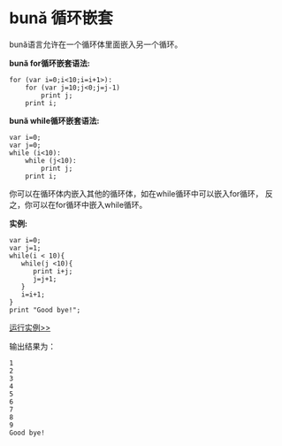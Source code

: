 # bună 循环嵌套

bună语言允许在⼀个循环体里⾯嵌⼊另⼀个循环。

**bună for循环嵌套语法:**

```
for (var i=0;i<10;i=i+1>):
    for (var j=10;j<0;j=j-1)
        print j;
    print i;
```

**bună while循环嵌套语法:**

```
var i=0;
var j=0;
while (i<10):
    while (j<10): 
        print j;
    print i;
```

你可以在循环体内嵌入其他的循环体，如在while循环中可以嵌入for循环， 反之，你可以在for循环中嵌入while循环。

**实例:**

```
var i=0;
var j=1;
while(i < 10){
   while(j <10){
      print i+j;
      j=j+1;
   }
   i=i+1;
}
print "Good bye!";
```

[运行实例>>](http://10.0.248.222:86/run.html?model=Buna8_1)

输出结果为：

```
1
2
3
4
5
6
7
8
9
Good bye!
```



